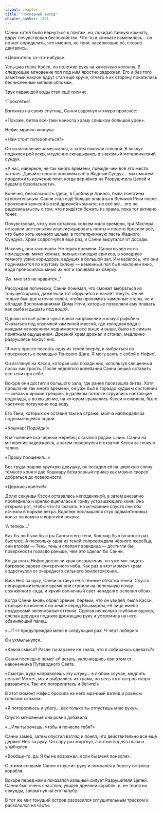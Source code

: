 ```yaml
---
layout: chapter
title: "Поспешный выход"
chapter_number: 1391
---
```




Санни хотел было вернуться к плитам, но, покидая тайную комнату, вдруг почувствовал беспокойство. Что-то в комнате изменилось... он не мог определить, что именно, но тени, населяющие её, словно двигались.

«Держитесь за что-нибудь».

Услышав голос Кэсси, он положил руку на каменную колонну. В следующее мгновение пол под ним яростно задрожал. Его и без того заметный наклон вдруг стал ещё круче, отчего в их сторону покатились бесчисленные мелкие обломки.

Звук падающей воды стал ещё громче.

'Проклятье'.

Взглянув на своих спутниц, Санни вздохнул и хмуро произнёс:

«Похоже, битва всё-таки нанесла храму слишком большой урон».

Нефис мрачно кивнула.

«Нам стоит поторопиться?»

Он на мгновение замешкался, а затем покачал головой. В воздух поднялся рой искр, медленно складываясь в знакомый металлический сундук.

«У нас, наверное, не так много времени, прежде чем всё это место затонет. Давайте просто положим всё в Жадный Сундук... мы сможем продолжить изучение плит, когда вернёмся на Разрушитель Цепей и будем в безопасности».

Конечно, безопасность здесь, в Гробнице Ариэля, была понятием относительным. Санни стал ещё больше опасаться Великой Реки после прочтения записей в этой древней комнате, но всё же... его не радовала мысль о том, что придётся бежать из храма, пока тот активно тонет.

Почувствовав, что у них осталось совсем мало времени, три Мастера оставили все попытки классифицировать плиты и просто бросили всё, что было хоть немного целым, в гостеприимную пасть Жадного Сундука. Храм содрогнулся ещё раз, и Санни выругался от досады.

Наконец, они закончили. Не теряя времени, Санни вывел их из помещения, мимо комнат, полных гниющих свитков, в холодную темноту узких коридоров, ведущих в большой зал. Им казалось, что они поднимаются по крутому склону — каменный пол был наклонён вниз, вода проносилась мимо их ног и заливала их сверху.

'Ах, мне это не нравится...'

Рассуждая логически, Санни понимал, что сможет выбраться из тонущего храма, даже если тот обрушится и начнёт тонуть. Он не только был достаточно силён, чтобы проломить каменные стены, но и обладал Воспоминаниями Дома Ночи, которые позволяли ему плавать как рыба и дышать под водой.

Однако он всё равно чувствовал напряжение и клаустрофобию. Оказаться под огромной каменной массой, где холодная вода с каждым мгновением поднимается всё выше и выше, было не самым приятным ощущением. Древний храм дрожал и стонал, медленно разрушаясь вокруг них.

'Я могу просто послать одну из теней вперёд и выбраться на поверхность с помощью Теневого Шага. Я могу взять с собой и Нефис'.

Он взглянул на Кэсси, которая шла позади них, используя священный посох как трость. После недолгого колебания Санни решил оставить все тени при себе.

Вскоре они достигли большого зала, где ранее произошла битва. Хотя прошло не так много времени, он уже был в гораздо худшем состоянии — сквозь широкие трещины в далёком потолке струились настоящие водопады, а возвышение, на котором сражались Кэсси и сивилла, было частично погружено под воду.

Его Тени, которых он оставил там на страже, молча наблюдали за поднимающейся водой.

«Кошмар! Подойди!»

В мгновение ока чёрный жеребец оказался рядом с ним. Санни на мгновение задержался, а затем повернулся и схватил Кэсси за тонкую талию.

«Прошу прощения...»

Без труда подняв хрупкую девушку, он посадил её на широкую спину тёмного коня и дал Кошмару безмолвный приказ как можно скорее добраться до поверхности.

«Держись крепче!»

Долю секунды Кэсси оставалась неподвижной, а затем внезапно побледнела и крепко вцепилась в гриву устрашающего коня. Она открыла рот, чтобы что-то сказать, но мгновение спустя они оба исчезли в порыве ветра. Вдалеке послышался стук адамантиновых копыт по камню и короткий вскрик.

'А теперь...'

Как бы ни были быстры Санни и его тени, Кошмар был во много раз быстрее. А поскольку одна из теней сопровождала чёрного жеребца, они втроём — Тень, тень и слепая провидица — достигли бы поверхности гораздо раньше, чем это сделал бы Санни.

Когда они с Нефис достигли края возвышения, он уже мог видеть багровое зарево сумеречного неба. Как раз в этот момент храм содрогнулся от очередного сильного землетрясения...

Взяв Неф за руку, Санни потянул её в тёмные объятия теней. Спустя непродолжительное время они ступили на пепельную почву сожжённого сада, и яркий солнечный свет ненадолго ослепил обоих.

Когда Санни вновь обрёл зрение, первым, что он увидел, была Кэсси, стоящая на коленях на земле перед Кошмаром, её лицо имело нездоровый зеленоватый оттенок. Сделав несколько глубоких вдохов, слепая девушка подняла дрожащую руку и устремила на него обвиняющий палец.

«…П-п-предупреждай меня в следующий раз! Ч-чёрт побери!»

Он ухмыльнулся.

«Какой смысл? Разве ты заранее не знала, что я собираюсь сделать?»

Санни поспешно помог ей встать, уклонившись при этом от наконечника Путеводного Света.

«Смотри, куда направляешь эту штуку... в любом случае, медлить нельзя! Может, мы и выбрались из храма, но весь этот остров скоро развалится. Так что поторопитесь и бегите!»

В этот момент Нефис бросила на него мрачный взгляд и ровным голосом сказала:

«Я потороплюсь и убегу... как только ты отпустишь мою руку».

Спустя мгновение она ровно добавила:

«...Или ты хочешь, чтобы я понесла тебя?»

Санни замер, затем опустил взгляд и понял, что действительно всё ещё держит Неф за руку. Он пару раз моргнул, а потом поднял глаза и улыбнулся.

«Вообще-то, да. Я бы не возражал, если бы меня понесли».

С этими словами Санни отпустил руку и помчался к берегу острова-корабля.

Вскоре перед ними показался изящный силуэт Разрушителя Цепей. Санни был очень счастлив, увидев древний корабль, и, не теряя ни секунды, запрыгнул на его палубу.

В тот же миг тонущий остров разразился оглушительным треском и раскололся на части.

